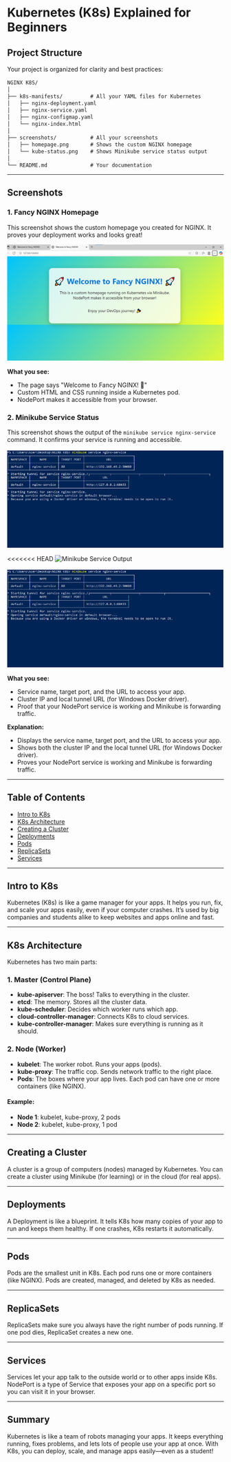 
# Kubernetes (K8s) Explained for Beginners

## Project Structure

Your project is organized for clarity and best practices:

```
NGINX K8S/
│
├── k8s-manifests/         # All your YAML files for Kubernetes
│   ├── nginx-deployment.yaml
│   ├── nginx-service.yaml
│   ├── nginx-configmap.yaml
│   └── nginx-index.html
│
├── screenshots/           # All your screenshots
│   ├── homepage.png       # Shows the custom NGINX homepage
│   └── kube-status.png    # Shows Minikube service status output
│
└── README.md              # Your documentation
```

---

## Screenshots

### 1. Fancy NGINX Homepage
This screenshot shows the custom homepage you created for NGINX. It proves your deployment works and looks great!

![Fancy NGINX Homepage](https://github.com/inaadem/nginx-k8s-nodeport/blob/main/screenshots/homepage.png)


**What you see:**
- The page says "Welcome to Fancy NGINX! 🚀"
- Custom HTML and CSS running inside a Kubernetes pod.
- NodePort makes it accessible from your browser.

### 2. Minikube Service Status
This screenshot shows the output of the `minikube service nginx-service` command. It confirms your service is running and accessible.


![Minikube Service Output](https://github.com/inaadem/nginx-k8s-nodeport/blob/main/screenshots/kube-status.png)

<<<<<<< HEAD
![Minikube Service Output](https://github.com/<kullanıcı_adı>/<repo_adı>/blob/main/screenshots/kube-status.png
)

![Minikube Service Output](https://github.com/inaadem/nginx-k8s-nodeport/blob/main/screenshots/kube-status.png)


**What you see:**
- Service name, target port, and the URL to access your app.
- Cluster IP and local tunnel URL (for Windows Docker driver).
- Proof that your NodePort service is working and Minikube is forwarding traffic.

**Explanation:**
- Displays the service name, target port, and the URL to access your app.
- Shows both the cluster IP and the local tunnel URL (for Windows Docker driver).
- Proves your NodePort service is working and Minikube is forwarding traffic.

---

## Table of Contents
- [Intro to K8s](#intro-to-k8s)
- [K8s Architecture](#k8s-architecture)
- [Creating a Cluster](#creating-a-cluster)
- [Deployments](#deployments)
- [Pods](#pods)
- [ReplicaSets](#replicasets)
- [Services](#services)

---

## Intro to K8s
Kubernetes (K8s) is like a game manager for your apps. It helps you run, fix, and scale your apps easily, even if your computer crashes. It’s used by big companies and students alike to keep websites and apps online and fast.

---

## K8s Architecture
Kubernetes has two main parts:

### 1. Master (Control Plane)
- **kube-apiserver**: The boss! Talks to everything in the cluster.
- **etcd**: The memory. Stores all the cluster data.
- **kube-scheduler**: Decides which worker runs which app.
- **cloud-controller-manager**: Connects K8s to cloud services.
- **kube-controller-manager**: Makes sure everything is running as it should.

### 2. Node (Worker)
- **kubelet**: The worker robot. Runs your apps (pods).
- **kube-proxy**: The traffic cop. Sends network traffic to the right place.
- **Pods**: The boxes where your app lives. Each pod can have one or more containers (like NGINX).

#### Example:
- **Node 1**: kubelet, kube-proxy, 2 pods
- **Node 2**: kubelet, kube-proxy, 1 pod

---

## Creating a Cluster
A cluster is a group of computers (nodes) managed by Kubernetes. You can create a cluster using Minikube (for learning) or in the cloud (for real apps).

---

## Deployments
A Deployment is like a blueprint. It tells K8s how many copies of your app to run and keeps them healthy. If one crashes, K8s restarts it automatically.

---

## Pods
Pods are the smallest unit in K8s. Each pod runs one or more containers (like NGINX). Pods are created, managed, and deleted by K8s as needed.

---

## ReplicaSets
ReplicaSets make sure you always have the right number of pods running. If one pod dies, ReplicaSet creates a new one.

---

## Services
Services let your app talk to the outside world or to other apps inside K8s. NodePort is a type of Service that exposes your app on a specific port so you can visit it in your browser.

---

## Summary
Kubernetes is like a team of robots managing your apps. It keeps everything running, fixes problems, and lets lots of people use your app at once. With K8s, you can deploy, scale, and manage apps easily—even as a student!
